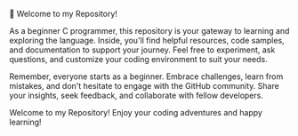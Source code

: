 👋 Welcome to my Repository!

As a beginner C programmer, this repository is your gateway to learning and exploring the language. Inside, you'll find helpful resources, code samples, and documentation to support your journey. Feel free to experiment, ask questions, and customize your coding environment to suit your needs.

Remember, everyone starts as a beginner. Embrace challenges, learn from mistakes, and don't hesitate to engage with the GitHub community. Share your insights, seek feedback, and collaborate with fellow developers.

Welcome to my Repository! Enjoy your coding adventures and happy learning!
